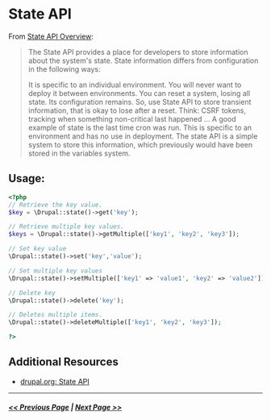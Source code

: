 # State API

From [State API Overview](https://www.drupal.org/docs/8/api/state-api/overview):
> The State API provides a place for developers to store information about the system's state. State information differs from configuration in the following ways:
>
> It is specific to an individual environment.
> You will never want to deploy it between environments.
> You can reset a system, losing all state. Its configuration remains.
> So, use State API to store transient information, that is okay to lose after a reset. Think: CSRF tokens, tracking when something non-critical last happened …
> A good example of state is the last time cron was run. This is specific to an environment and has no use in deployment. The state API is a simple system to store this information, which previously would have been stored in the variables system.

## Usage:

```php
<?php
// Retrieve the key value.
$key = \Drupal::state()->get('key');

// Retrieve multiple key values.
$keys = \Drupal::state()->getMultiple(['key1', 'key2', 'key3']);

// Set key value
\Drupal::state()->set('key','value');

// Set multiple key values
\Drupal::state()->setMultiple(['key1' => 'value1', 'key2' => 'value2']);

// Delete key
\Drupal::state()->delete('key');

// Deletes multiple items.
\Drupal::state()->deleteMultiple(['key1', 'key2', 'key3']);

?>
```

## Additional Resources
- [drupal.org: State API](https://www.drupal.org/docs/8/api/state-api)

---

##### [<< Previous Page](4.4-essential-apis-configuration.md) | [Next Page >>](4.4-essential-apis-database.md)
